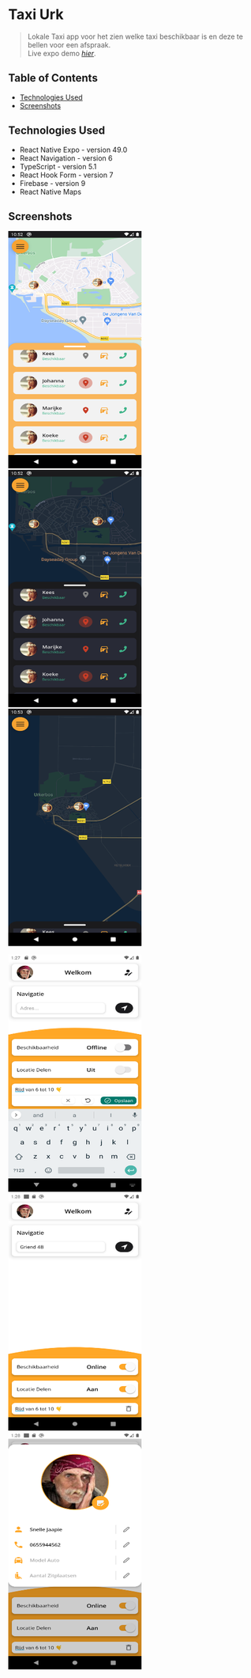 # Taxi Urk
> Lokale Taxi app voor het zien welke taxi beschikbaar is en deze te bellen voor een afspraak.  
> Live expo demo [_hier_](https://expo.dev/@sjaakvanlenten/weatherApp).

## Table of Contents
* [Technologies Used](#technologies-used)
* [Screenshots](#screenshots)

## Technologies Used
- React Native Expo - version 49.0
- React Navigation - version 6
- TypeScript - version 5.1
- React Hook Form - version 7
- Firebase - version 9
- React Native Maps

## Screenshots
<p float="left">
<img src="./screenshots/client-light.png" width="270" height="480">
<img src="./screenshots/client-dark.png" width="270" height="480">
<img src="./screenshots/client-dark-full-map.png" width="270" height="480">
</p>


<p float="left">
<img src="./screenshots/Driver-edit-status_text.png" width="270" height="480">
<img src="./screenshots/driver.png" width="270" height="480">
<img src="./screenshots/driver-profile.png" width="270" height="480">
</p>
